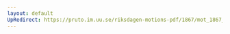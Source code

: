 ```yaml
---
layout: default
UpRedirect: https://pruto.im.uu.se/riksdagen-motions-pdf/1867/mot_1867__fk__7.pdf
---
```

